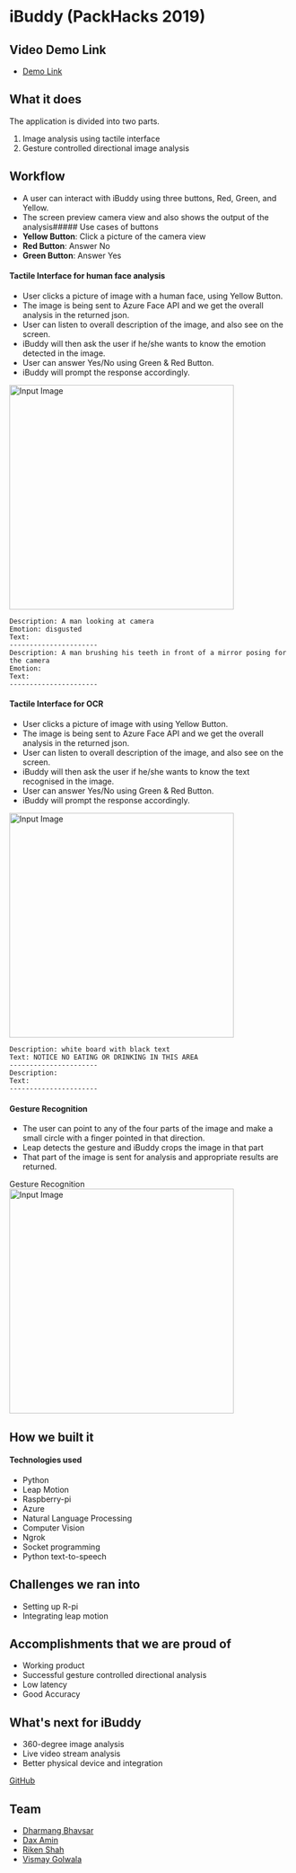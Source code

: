 # iBuddy (PackHacks 2019)

## Video Demo Link
- [Demo Link](https://drive.google.com/file/d/1A1Jrb0NLTFacsE9MPR5eai-qg9Sr-qf8/view?usp=sharing)  

## What it does

The application is divided into two parts.
1. Image analysis using tactile interface
2. Gesture controlled directional image analysis

## Workflow

- A user can interact with iBuddy using three buttons, Red, Green, and Yellow.
- The screen preview camera view and also shows the output of the analysis##### Use cases of buttons
- **Yellow Button**: Click a picture of the camera view
- **Red Button**: Answer No
- **Green Button**: Answer Yes

#### Tactile Interface for human face analysis

- User clicks a picture of image with a human face, using Yellow Button.
- The image is being sent to Azure Face API and we get the overall analysis in the returned json.
- User can listen to overall description of the image, and also see on the screen.
- iBuddy will then ask the user if he/she wants to know the emotion detected in the image.
- User can answer Yes/No using Green & Red Button.
- iBuddy will prompt the response accordingly.

<img src="https://user-images.githubusercontent.com/15925203/56093109-7dc7e800-5e92-11e9-9771-2d8d9ea119ab.jpg" alt="Input Image" style="width:400px;"/>

```
Description: A man looking at camera
Emotion: disgusted
Text: 
----------------------
Description: A man brushing his teeth in front of a mirror posing for the camera
Emotion: 
Text: 
----------------------
```

#### Tactile Interface for OCR

- User clicks a picture of image with using Yellow Button.
- The image is being sent to Azure Face API and we get the overall analysis in the returned json.
- User can listen to overall description of the image, and also see on the screen.
- iBuddy will then ask the user if he/she wants to know the text recognised in the image.
- User can answer Yes/No using Green & Red Button.
- iBuddy will prompt the response accordingly.


<img src="https://user-images.githubusercontent.com/15925203/56093170-33933680-5e93-11e9-8cf4-c4d7bbfd8a49.jpg" alt="Input Image" style="width:400px;"/>

```
Description: white board with black text
Text: NOTICE NO EATING OR DRINKING IN THIS AREA
----------------------
Description:  
Text: 
----------------------
```

#### Gesture Recognition

- The user can point to any of the four parts of the image and make a small circle with a finger pointed in that direction.
- Leap detects the gesture and iBuddy crops the image in that part 
- That part of the image is sent for analysis and appropriate results are returned.

Gesture Recognition
<img src="https://user-images.githubusercontent.com/15925203/56093163-0b0b3c80-5e93-11e9-9a50-58115d8f0429.jpg" alt="Input Image" style="width:400px;"/>

## How we built it

#### Technologies used
- Python 
- Leap Motion
- Raspberry-pi
- Azure
- Natural Language Processing
- Computer Vision
- Ngrok 
- Socket programming
- Python text-to-speech

## Challenges we ran into

- Setting up R-pi 
- Integrating leap motion

## Accomplishments that we are proud of

- Working product
- Successful gesture controlled directional analysis
- Low latency
- Good Accuracy

## What's next for iBuddy

- 360-degree image analysis
- Live video stream analysis
- Better physical device and integration

[GitHub](https://github.com/rikenshah/PackHacks2019)

## Team

- [Dharmang Bhavsar](https://github.com/dharmangbhavsar)  
- [Dax Amin](https://github.com/daxamin)  
- [Riken Shah](https://github.com/rikenshah)  
- [Vismay Golwala](https://github.com/vismay-golwala)  


